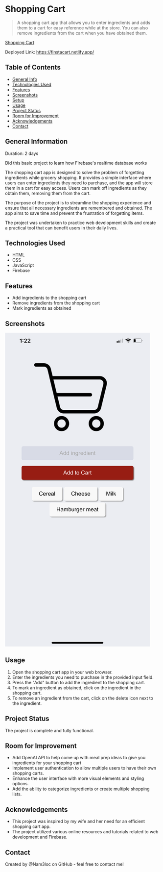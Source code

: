 # Shopping Cart

> A shopping cart app that allows you to enter ingredients and adds them to a cart for easy reference while at the store. You can also remove ingredients from the cart when you have obtained them. 

[Shopping Cart](https://finstacart.netlify.app/)

Deployed Link: https://finstacart.netlify.app/

## Table of Contents
* [General Info](#general-information)
* [Technologies Used](#technologies-used)
* [Features](#features)
* [Screenshots](#screenshots)
* [Setup](#setup)
* [Usage](#usage)
* [Project Status](#project-status)
* [Room for Improvement](#room-for-improvement)
* [Acknowledgements](#acknowledgements)
* [Contact](#contact)

## General Information
Duration: 2 days

Did this basic project to learn how Firebase's realtime database works

The shopping cart app is designed to solve the problem of forgetting ingredients while grocery shopping. It provides a simple interface where users can enter ingredients they need to purchase, and the app will store them in a cart for easy access. Users can mark off ingredients as they obtain them, removing them from the cart.

The purpose of the project is to streamline the shopping experience and ensure that all necessary ingredients are remembered and obtained. The app aims to save time and prevent the frustration of forgetting items.

The project was undertaken to practice web development skills and create a practical tool that can benefit users in their daily lives.

## Technologies Used
- HTML
- CSS
- JavaScript
- Firebase

## Features
- Add ingredients to the shopping cart
- Remove ingredients from the shopping cart
- Mark ingredients as obtained

## Screenshots
<!-- Add screenshots if available -->
![Example screenshot](./assets/screenshot.png)

## Usage
1. Open the shopping cart app in your web browser.
2. Enter the ingredients you need to purchase in the provided input field.
3. Press the "Add" button to add the ingredient to the shopping cart.
4. To mark an ingredient as obtained, click on the ingredient in the shopping cart.
5. To remove an ingredient from the cart, click on the delete icon next to the ingredient.

## Project Status
The project is complete and fully functional.

## Room for Improvement
- Add OpenAI API to help come up with meal prep ideas to give you ingredients for your shopping cart
- Implement user authentication to allow multiple users to have their own shopping carts.
- Enhance the user interface with more visual elements and styling options.
- Add the ability to categorize ingredients or create multiple shopping lists.

## Acknowledgements
- This project was inspired by my wife and her need for an efficient shopping cart app.
- The project utilized various online resources and tutorials related to web development and Firebase.

## Contact
Created by @Nam3loc on GitHub - feel free to contact me!